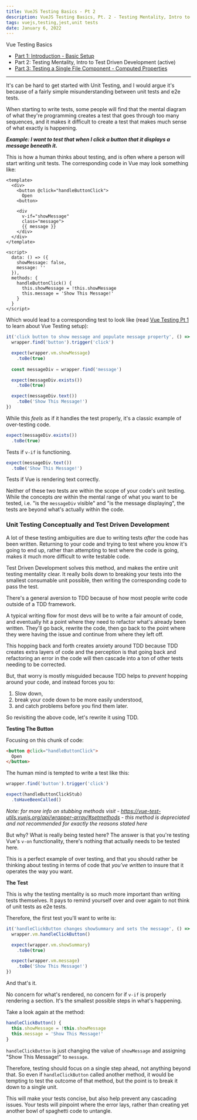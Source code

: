 ```yaml
---
title: VueJS Testing Basics - Pt 2
description: VueJS Testing Basics, Pt. 2 - Testing Mentality, Intro to Test Driven Development
tags: vuejs,testing,jest,unit tests
date: January 6, 2022
---
```


Vue Testing Basics
* [Part 1: Introduction - Basic Setup](/articles/basic-jest-testing-concepts-in-vuejs)
* Part 2: Testing Mentality, Intro to Test Driven Development (active)
* [Part 3: Testing a Single File Component - Computed Properties](/articles/vuejs-testing-single-file-components)

---

It's can be hard to get started with Unit Testing, and I would argue it's because of a fairly simple misunderstanding between unit tests and e2e tests.

When starting to write tests, some people will find that the mental diagram of what they're programming creates a test that goes through too many sequences, and it makes it difficult to create a test that makes much sense of what exactly is happening.

_**Example: I want to test that when I click a button that it displays a message beneath it.**_

This is how a human thinks about testing, and is often where a person will start writing unit tests. The corresponding code in Vue may look something like:

```vue
<template>
  <div>
    <button @click="handleButtonClick">
      Open
    <button>

    <div
      v-if="showMessage"
      class="message">
      {{ message }}
    </div>
  </div>
</template>

<script>
  data: () => ({
    showMessage: false,
    message: ''
  }),
  methods: {
    handleButtonClick() {
      this.showMessage = !this.showMessage
      this.message = 'Show This Message!'
    }
  }
</script>
```

Which would lead to a corresponding test to look like (read [Vue Testing Pt 1](/articles/basic-jest-testing-concepts-in-vuejs) to learn about Vue Testing setup):

```js
it('click button to show message and populate message property', () => {
  wrapper.find('button').trigger('click')

  expect(wrapper.vm.showMessage)
    .toBe(true)
  
  const messageDiv = wrapper.find('message')

  expect(messageDiv.exists())
    .toBe(true)

  expect(messageDiv.text())
    .toBe('Show This Message!')
})
```

While this _feels_ as if it handles the test properly, it's a classic example of over-testing code.

```js
expect(messageDiv.exists())
  .toBe(true)
```

Tests if `v-if` is functioning.

```js
expect(messageDiv.text())
  .toBe('Show This Message!')
```

Tests if Vue is rendering text correctly.

Neither of these two tests are within the scope of your code's unit testing. While the concepts _are_ within the mental range of what you want to be tested, i.e. "is the `messageDiv` visible" and "is the message displaying", the tests are beyond what's actually within the code.

### Unit Testing Conceptually and Test Driven Development

A lot of these testing ambiguities are due to writing tests _after_ the code has been written. Returning to your code and trying to test where you know it's going to end up, rather than attempting to test where the code is going, makes it much more difficult to write testable code.

Test Driven Development solves this method, and makes the entire unit testing mentality clear. It really boils down to breaking your tests into the smallest consumable unit possible, then writing the corresponding code to pass the test.

There's a general aversion to TDD because of how most people write code outside of a TDD framework.

A typical writing flow for most devs will be to write a fair amount of code, and eventually hit a point where they need to refactor what's already been written. They'll go back, rewrite the code, then go back to the point where they were having the issue and continue from where they left off.

This hopping back and forth creates anxiety around TDD because TDD creates extra layers of code and the perception is that going back and refactoring an error in the code will then cascade into a ton of other tests needing to be corrected.

But, that worry is mostly misguided because TDD helps to _prevent_ hopping around your code, and instead forces you to:
1. Slow down,
2. break your code down to be more easily understood,
3. and catch problems before you find them later.

So revisiting the above code, let's rewrite it using TDD.

**Testing The Button**

Focusing on this chunk of code: 

```html
<button @click="handleButtonClick">
  Open
</button>
```

The human mind is tempted to write a test like this:

```js
wrapper.find('button').trigger('click')

expect(handleButtonClickStub)
  .toHaveBeenCalled()
```

_Note: for more info on stubbing methods visit - https://vue-test-utils.vuejs.org/api/wrapper-array/#setmethods - this method is depreciated and not recommended for exactly the reasons stated here_

But why? What is really being tested here? The answer is that you're testing Vue's `v-on` functionality, there's nothing that actually needs to be tested here.

This is a perfect example of over testing, and that you should rather be thinking about testing in terms of code that _you've written_ to insure that it operates the way you want.

**The Test**

This is why the testing mentality is so much more important than writing tests themselves. It pays to remind yourself over and over again to not think of unit tests as e2e tests.

Therefore, the first test you'll want to write is:

```js
it('handleClickButton changes showSummary and sets the message', () => {
  wrapper.vm.handleClickButton()

  expect(wrapper.vm.showSummary)
    .toBe(true)

  expect(wrapper.vm.message)
    .toBe('Show This Message!')
})
```
And that's it.

No concern for what's rendered, no concern for if `v-if` is properly rendering a section. It's the smallest possible steps in what's happening.

Take a look again at the method:

```js
handleClickButton() {
  this.showMessage = !this.showMessage
  this.message = 'Show This Message!'
}
```

`handleClickButton` is just changing the value of `showMessage` and assigning "Show This Message!" to `message`.

Therefore, testing should focus on a single step ahead, not anything beyond that. So even if `handleClickButton` called another method, it would be tempting to test the outcome of that method, but the point is to break it down to a single unit.

This will make your tests concise, but also help prevent any cascading issues. Your tests will pinpoint where the error lays, rather than creating yet another bowl of spaghetti code to untangle.
